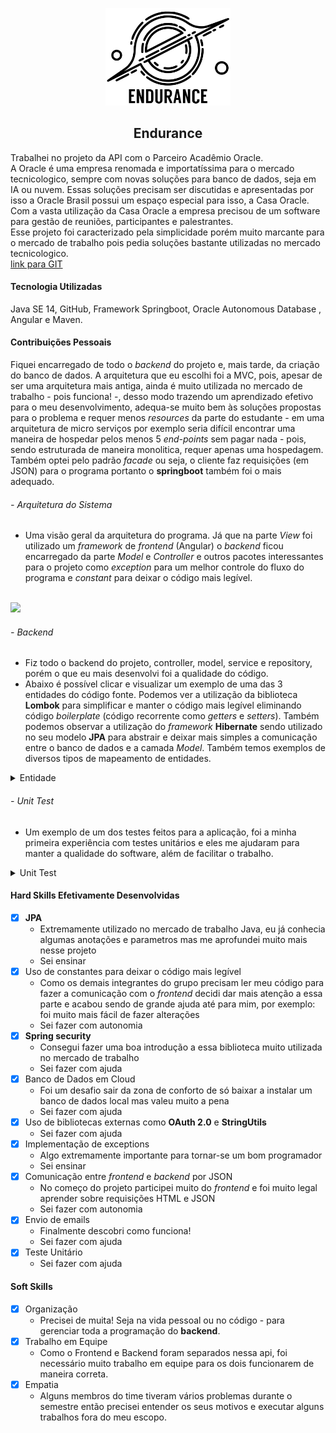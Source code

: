 ﻿<p align="center"> <img src="img/logo_endurance.png" class="center" width=200/> </p>
<h2 align="center">
Endurance
</h2>

Trabalhei no projeto da API com o Parceiro Acadêmio Oracle.<br>
A Oracle é uma empresa renomada e importatíssima para o mercado tecnicologico, sempre com novas soluções para banco de dados, seja em IA ou nuvem. Essas soluções precisam ser discutidas e apresentadas por isso a Oracle Brasil possui um espaço especial para isso, a Casa Oracle.<br>
Com a vasta utilização da Casa Oracle a empresa precisou de um software para gestão de reuniões, participantes e palestrantes.<br>
Esse projeto foi caracterizado pela simplicidade porém muito marcante para o mercado de trabalho pois pedia soluções bastante utilizadas no mercado tecnicologico.<br>
[link para GIT](https://github.com/MaXximiles/API-4SEM)


#### Tecnologia Utilizadas
Java SE 14, GitHub, Framework Springboot, Oracle Autonomous Database , Angular e Maven.

#### Contribuições Pessoais
Fiquei encarregado de todo o <i>backend</i> do projeto e, mais tarde, da criação do banco de dados. A arquitetura que eu escolhi foi a MVC, pois, apesar de ser uma arquitetura mais antiga, ainda é muito utilizada no mercado de trabalho - pois funciona! -, desso modo trazendo um aprendizado efetivo para o meu desenvolvimento, adequa-se muito bem às soluções propostas para o problema e requer menos <i>resources</i> da parte do estudante - em uma arquitetura de micro serviços por exemplo seria difícil encontrar uma maneira de hospedar pelos menos 5 <i>end-points</i> sem pagar nada - pois, sendo estruturada de maneira monolitica, requer apenas uma hospedagem. Também optei pelo padrão <i>facade</i> ou seja, o cliente faz requisições (em JSON) para o programa portanto o <b>springboot</b> também foi o mais adequado.
###### - Arquitetura do Sistema
- Uma visão geral da arquitetura do programa. Já que na parte <i>View</i> foi utilizado um <i>framework</i> de <i>frontend</i> (Angular) o <i>backend</i> ficou encarregado da parte <i>Model</i> e <i>Controller</i> e outros pacotes interessantes para o projeto como <i>exception</i> para um melhor controle do fluxo do programa e <i>constant</i> para deixar o código mais legível.
<br>
<img src="img/MVC.png">
<br>

###### - <i>Backend</i>
- Fiz todo o backend do projeto, controller, model, service e repository, porém o que eu mais desenvolvi foi a qualidade do código.
- Abaixo é possível clicar e visualizar um exemplo de uma das 3 entidades do código fonte. Podemos ver a utilização da biblioteca <b>Lombok</b> para simplificar e manter o código mais legível eliminando código <i>boilerplate</i> (código recorrente como <i>getters</i> e <i>setters</i>). Também podemos observar a utilização do <i>framework</i> <b>Hibernate</b> sendo utilizado no seu modelo <b>JPA</b> para abstrair e deixar mais simples a comunicação entre o banco de dados e a camada <i>Model</i>. Também temos exemplos de diversos tipos de mapeamento de entidades.
<details>
<summary markdown="span"y>Entidade</summary>

```java
@Entity
@NoArgsConstructor
@AllArgsConstructor
@Getter
@Setter
@Builder
@ToString
@Table(
        name = Evento.TABLE_NAME,
        uniqueConstraints = @UniqueConstraint(
                name = "evt_tema_unique",
                columnNames = "evt_tema"
        )

)
public class Evento implements Serializable {

    public static final String TABLE_NAME = "EVENTOS";
    public static final String ID_NAME = "EVT_ID";
    public static final String SEQUENCE_NAME = "EVENTOS_SEQUENCE";
    public static final String COLUNA_INICIO = "EVT_INICIO";
    public static final String COLUNA_FIM = "EVT_FIM";
    public static final String COLUNA_LOCAL = "EVT_LOCAL";
    public static final String COLUNA_TEMA = "EVT_TEMA";
    public static final String COLUNA_DESCRICAO = "EVT_DESCRICAO";
    public static final String COLUNA_OBSERVACAO = "EVT_OBSERVACAO";
    public static final String COLUNA_USUARIO = "EVT_USR_ID";
    public static final String COLUNA_CRIACAO = "EVT_CRIACAO";
    public static final String COLUNA_STATUS = "EVT_STATUS";
    public static final String COLUNA_MAX_PARTICIPANTES = "EVT_MAX_PART";
    public static final String COLUNA_TOTAL_PARTICIPANTES = "EVT_TOTAL_PART";


    @Id
    @SequenceGenerator(
            name = SEQUENCE_NAME,
            sequenceName = SEQUENCE_NAME,
            allocationSize = 1
    )
    @GeneratedValue(
            strategy = GenerationType.IDENTITY,
            generator = SEQUENCE_NAME
    )
    @Column(name=ID_NAME, nullable = false)
    private Long id;
    @Column(name=COLUNA_INICIO, nullable = false)
    @JsonFormat(pattern = "yyyy-MM-dd'T'HH:mm:ss")
    private LocalDateTime inicio;
    @Column(name=COLUNA_FIM, nullable = false)
    @JsonFormat(pattern = "yyyy-MM-dd'T'HH:mm:ss")
    private LocalDateTime fim;
    @NotBlank()
    @Column(name=COLUNA_LOCAL, columnDefinition = "VARCHAR2(9)", nullable = false)
    private String local;
    @NotBlank()
    @Column(name=COLUNA_TEMA, columnDefinition = "VARCHAR2(50)", nullable = false, unique = true)
    private String tema;
    @Column(name=COLUNA_DESCRICAO, columnDefinition = "VARCHAR2(150)")
    private String descricao;
    @Column(name=COLUNA_OBSERVACAO, columnDefinition = "VARCHAR2(150)")
    private String observacao;
    @OneToOne
    @JoinColumn(
            name = COLUNA_USUARIO,
            referencedColumnName = User.ID_NAME,
            nullable = false
    )
    private User user;
    @Column(name=COLUNA_CRIACAO, nullable = false)
    @NotBlank
    private LocalDateTime criacao = LocalDateTime.now();
    @Column(name=COLUNA_STATUS, columnDefinition = "VARCHAR2(10)", nullable = false)
    private String status;
    @Column(name=COLUNA_MAX_PARTICIPANTES, nullable = false)
    private Integer maxParticipantes;
    @Column(name=COLUNA_TOTAL_PARTICIPANTES, nullable = false)
    private Integer totalParticipantes;

    @ManyToMany
    @JoinTable(
            name="evento_usuario_part",
            joinColumns = @JoinColumn(
                    name = "eup_evt_id",
                    referencedColumnName = ID_NAME
            ),
            inverseJoinColumns = @JoinColumn(
                    name = "eup_usr_id",
                    referencedColumnName = User.ID_NAME
            )
    )
    private List<User> participantes;

    @ManyToMany
    @JoinTable(
            name="evento_fornecedor_map",
            joinColumns = @JoinColumn(
                    name = "efm_evt_id",
                    referencedColumnName = "evt_id"
            ),
            inverseJoinColumns = @JoinColumn(
                    name="efm_frn_id",
                    referencedColumnName = "frn_id"
            )
    )
    private List<Fornecedor> fornecedores;

    public boolean addParticipante(User user) {
        if(this.maxParticipantes > this.totalParticipantes) {
            participantes.add(user);
            this.maxParticipantes++;
            this.totalParticipantes++;
            return true;
        }
        return false;
    }
}
```
</details>

###### - <i>Unit Test</i>
- Um exemplo de um dos testes feitos para a aplicação, foi a minha primeira experiência com testes unitários e eles me ajudaram para manter a qualidade do software, além de facilitar o trabalho.
	
<details>
<summary markdown="span">Unit Test</summary>
	
```java
@SpringBootTest
class EventoServiceImplTest {

    @MockBean
    private EventoRepository eventoRepository;

    @Autowired
    private EventoService underTest;

    private User user;

    @BeforeEach
    void setUp() {
        this.user = User
                .builder()
                .firstName("Teste")
                .lastName("S")
                .email("teste@gmail.com")
                .cpf("973.017.940-96")
                .joinDate(new Date())
                .password("123")
                .isActive(true)
                .isNotLocked(false)
                .role(ROLE_GUEST.name())
                .authorities(ROLE_GUEST.getAuthorities())
                .profileImageUrl(null)
                .id(1L)
                .build();
    }

    @Test
    @DisplayName("Add Evento com início no meio de outro Evento == Exc")
    void whenEventoOccurring_ShouldThrowExc()  {

        LocalTime open = LocalTime.of(10,00,00);
        LocalDateTime date = LocalDateTime.of(LocalDateTime.now().toLocalDate(), open);
        System.out.println(date);

        // given
        Evento event = Evento
                .builder()
                .id(1L)
                .inicio(date)
                .fim(date.plusHours(2L))
                .local(LocalEvento.OPENSPACE.name())
                .tema("Lean Agile")
                .descricao("Entenda a nova tendência de arquitetura de software")
                .observacao("Necessário carteira de vacinação")
                .user(user)
                .criacao(LocalDateTime.now())
                .status(StatusEvento.PENDENTE.name())
                .maxParticipantes(50)
                .totalParticipantes(1)
                .build();

        Evento event2 = Evento
                .builder()
                .id(2L)
                .inicio(date.plusMinutes(30L))
                .fim(date.plusHours(3L))
                .local(LocalEvento.OPENSPACE.name())
                .tema("Lean Agile 2")
                .descricao("Entenda a nova tendência de arquitetura de software 2")
                .observacao("Necessário carteira de vacinação 2")
                .user(this.user)
                .criacao(LocalDateTime.now())
                .status(StatusEvento.PENDENTE.name())
                .maxParticipantes(50)
                .totalParticipantes(1)
                .build();

        List<Evento> events = List.of(event);
        LocalDate date2 = event2.getInicio().toLocalDate();
        given(eventoRepository.findEventoByDate(date2))
                .willReturn(java.util.Optional.of(events));

        //when

        Throwable exc = assertThrows(EventIsOccurringException.class, () -> underTest.addEvento(event2));

        // then
        assertEquals("Evento ocorrendo no horário de início: "
                + event2.getInicio().toLocalTime().format(DateTimeFormatter.ofPattern("HH:mm"))
                + ". Sugestão de horário:08:00",
                exc.getMessage());


    }

    @Test
    @DisplayName("Add Evento com início == de outro Evento == Exc")
    void whenEventoExist_ShouldThrowExc() {

        // given
        LocalTime open = LocalTime.of(10,00,00);
        LocalDateTime date = LocalDateTime.of(LocalDateTime.now().toLocalDate(), open);

        Evento event = Evento
                .builder()
                .id(1L)
                .inicio(date)
                .fim(date.plusHours(1L))
                .local(LocalEvento.OPENSPACE.name())
                .tema("Lean Agile")
                .descricao("Entenda a nova tendência de arquitetura de software")
                .observacao("Necessário carteira de vacinação")
                .user(this.user)
                .criacao(LocalDateTime.now())
                .status(StatusEvento.PENDENTE.name())
                .maxParticipantes(50)
                .totalParticipantes(1)
                .build();

        Evento event2 = Evento
                .builder()
                .id(2L)
                .inicio(date)
                .fim(date.plusHours(3L))
                .local(LocalEvento.OPENSPACE.name())
                .tema("Lean Agile 2")
                .descricao("Entenda a nova tendência de arquitetura de software 2")
                .observacao("Necessário carteira de vacinação 2")
                .user(this.user)
                .criacao(LocalDateTime.now())
                .status(StatusEvento.PENDENTE.name())
                .maxParticipantes(50)
                .totalParticipantes(1)
                .build();

        List<Evento> events = List.of(event);
        LocalDate date2 = event2.getInicio().toLocalDate();
        given(eventoRepository.findEventoByDate(date2))
                .willReturn(java.util.Optional.of(events));

        //when

        Throwable exc = assertThrows(EventoInicioExistException.class, () -> underTest.addEvento(event2));

        // then
        assertEquals("Evento já cadastrado com ínício: "
                        + event2.getInicio().toLocalTime().format(DateTimeFormatter.ofPattern("HH:mm"))
                + ". Sugestão de horário:08:00",
                exc.getMessage());


    }

    @Test
    @DisplayName("Add Evento com início fora do horário de funcionamento == Exc")
    void whenEventoOutOfOpeningHours_ShouldThrowExc() {

        // given
        LocalTime open = LocalTime.of(6,00,00);
        LocalDateTime date = LocalDateTime.of(LocalDateTime.now().toLocalDate(), open);

        Evento event = Evento
                .builder()
                .id(1L)
                .inicio(date)
                .fim(LocalDateTime.now().plusHours(2L))
                .local(LocalEvento.OPENSPACE.name())
                .tema("Lean Agile")
                .descricao("Entenda a nova tendência de arquitetura de software")
                .observacao("Necessário carteira de vacinação")
                .user(this.user)
                .criacao(LocalDateTime.now())
                .status(StatusEvento.PENDENTE.name())
                .maxParticipantes(50)
                .totalParticipantes(1)
                .build();


        //when

        Throwable exc = assertThrows(EventOutOfOpeningHoursException.class, () -> underTest.addEvento(event));

        // then
        assertEquals("Evento fora do horário de funcionamento: 08:00 às 22:00",
                exc.getMessage());

    }

    @Test
    @DisplayName("Add Evento com final fora do horário de funcionamento == Exception")
    void whenEventoOutOfClosingHours_ShouldThrowExc() {

        // given
        LocalTime open = LocalTime.of(8,00,00);
        LocalTime close = LocalTime.of(23,00,00);
        LocalDateTime inicio = LocalDateTime.of(LocalDateTime.now().toLocalDate(), open);
        LocalDateTime fim = LocalDateTime.of(LocalDateTime.now().toLocalDate(), close);

        Evento event = Evento
                .builder()
                .id(1L)
                .inicio(inicio)
                .fim(fim)
                .local(LocalEvento.OPENSPACE.name())
                .tema("Lean Agile")
                .descricao("Entenda a nova tendência de arquitetura de software")
                .observacao("Necessário carteira de vacinação")
                .user(this.user)
                .criacao(LocalDateTime.now())
                .status(StatusEvento.PENDENTE.name())
                .maxParticipantes(50)
                .totalParticipantes(1)
                .build();


        //when

        Throwable exc = assertThrows(EventOutOfOpeningHoursException.class, () -> underTest.addEvento(event));

        // then
        assertEquals("Evento fora do horário de funcionamento: 08:00 às 22:00",
                exc.getMessage());

    }

    @Test
    @DisplayName("Add Evento com inicio > final == Exception")
    void whenInicioAfterFinal_ShouldThrowExc() {

        // given
        LocalTime open = LocalTime.of(10,00,00);
        LocalTime close = LocalTime.of(9,00,00);
        LocalDateTime inicio = LocalDateTime.of(LocalDateTime.now().toLocalDate(), open);
        LocalDateTime fim = LocalDateTime.of(LocalDateTime.now().toLocalDate(), close);

        Evento event = Evento
                .builder()
                .id(1L)
                .inicio(inicio)
                .fim(fim)
                .local(LocalEvento.OPENSPACE.name())
                .tema("Lean Agile")
                .descricao("Entenda a nova tendência de arquitetura de software")
                .observacao("Necessário carteira de vacinação")
                .user(this.user)
                .criacao(LocalDateTime.now())
                .status(StatusEvento.PENDENTE.name())
                .maxParticipantes(50)
                .totalParticipantes(1)
                .build();


        //when

        Throwable exc = assertThrows(EventoInicioAfterException.class, () -> underTest.addEvento(event));

        // then
        assertEquals(event.getInicio()
                        + " depois de "
                        + event.getFim(),
                exc.getMessage());

    }

    @Test
    @DisplayName("Mesmo tema com letras minúsculas não deve dar update")
    void whenSameTema_ShouldNotUpdateEvento() throws EventoInicioAfterException, EventIsOccurringException, EventOutOfOpeningHoursException, EventoNotFoundException, EventoInicioExistException, EventDifferentDayException, MessagingException {
        // given
        LocalTime open = LocalTime.of(9,00,00);
        LocalTime close = LocalTime.of(10,00,00);
        LocalDateTime inicio = LocalDateTime.of(LocalDateTime.now().toLocalDate(), open);
        LocalDateTime fim = LocalDateTime.of(LocalDateTime.now().toLocalDate(), close);

        Evento event = Evento
                .builder()
                .id(1L)
                .inicio(inicio)
                .fim(fim)
                .local(LocalEvento.OPENSPACE.name())
                .tema("Lean Agile")
                .descricao("Entenda a nova tendência de arquitetura de software")
                .observacao("Necessário carteira de vacinação")
                .user(this.user)
                .criacao(LocalDateTime.now())
                .status(StatusEvento.PENDENTE.name())
                .maxParticipantes(50)
                .totalParticipantes(1)
                .build();

        Evento event2 = Evento
                .builder()
                .id(1L)
                .inicio(inicio)
                .fim(fim)
                .local(LocalEvento.OPENSPACE.name())
                .tema("lean agile")
                .descricao("Entenda a nova tendência de arquitetura de software")
                .observacao("Necessário carteira de vacinação")
                .user(this.user)
                .criacao(LocalDateTime.now())
                .status(StatusEvento.PENDENTE.name())
                .maxParticipantes(50)
                .totalParticipantes(1)
                .build();

        given(eventoRepository.findById(1L))
                .willReturn(java.util.Optional.of(event));

        //when
        underTest.updateEvento(1L,event2);

        //then
        ArgumentCaptor<Evento> studentArgumentCaptor =
                ArgumentCaptor.forClass(Evento.class);

        verify(eventoRepository)
                .save(studentArgumentCaptor.capture());

        Evento capturedEvento = studentArgumentCaptor.getValue();

        assertThat(capturedEvento.getTema()).isNotEqualTo(event2.getTema());

    }

    @Test
    @DisplayName("Tema diferente deve dar update")
    void whenDifferentTema_ShouldUpdateEvento() throws EventoInicioAfterException, EventIsOccurringException, EventOutOfOpeningHoursException, EventoNotFoundException, EventoInicioExistException, EventDifferentDayException, MessagingException {
        // given
        LocalTime open = LocalTime.of(9,00,00);
        LocalTime close = LocalTime.of(10,00,00);
        LocalDateTime inicio = LocalDateTime.of(LocalDateTime.now().toLocalDate(), open);
        LocalDateTime fim = LocalDateTime.of(LocalDateTime.now().toLocalDate(), close);

        Evento event = Evento
                .builder()
                .id(1L)
                .inicio(inicio)
                .fim(fim)
                .local(LocalEvento.OPENSPACE.name())
                .tema("Lean Agile")
                .descricao("Entenda a nova tendência de arquitetura de software")
                .observacao("Necessário carteira de vacinação")
                .user(this.user)
                .criacao(LocalDateTime.now())
                .status(StatusEvento.PENDENTE.name())
                .maxParticipantes(50)
                .totalParticipantes(1)
                .build();

        Evento event2 = Evento
                .builder()
                .id(1L)
                .inicio(inicio)
                .fim(fim)
                .local(LocalEvento.OPENSPACE.name())
                .tema("Cascate")
                .descricao("Entenda a nova tendência de arquitetura de software")
                .observacao("Necessário carteira de vacinação")
                .user(this.user)
                .criacao(LocalDateTime.now())
                .status(StatusEvento.PENDENTE.name())
                .maxParticipantes(50)
                .totalParticipantes(1)
                .build();

        given(eventoRepository.findById(1L))
                .willReturn(java.util.Optional.of(event));

        //when
        underTest.updateEvento(1L,event2);

        //then
        ArgumentCaptor<Evento> studentArgumentCaptor =
                ArgumentCaptor.forClass(Evento.class);

        verify(eventoRepository)
                .save(studentArgumentCaptor.capture());

        Evento capturedEvento = studentArgumentCaptor.getValue();

        assertThat(capturedEvento.getTema()).isEqualTo(event2.getTema());

    }
```
</details>

#### Hard Skills Efetivamente Desenvolvidas
- [x] <b>JPA</b>
    - Extremamente utilizado no mercado de trabalho Java, eu já conhecia algumas anotações e parametros mas me aprofundei muito mais nesse projeto
    - Sei ensinar
- [x] Uso de constantes para deixar o código mais legível
    - Como os demais integrantes do grupo precisam ler meu código para fazer a comunicação com o <i>frontend</i> decidi dar mais atenção a essa parte e acabou sendo de grande ajuda até para mim, por exemplo: foi muito mais fácil de fazer alterações
    - Sei fazer com autonomia
- [x] <b>Spring security</b>
    - Consegui fazer uma boa introdução a essa biblioteca muito utilizada no mercado de trabalho
    - Sei fazer com ajuda
- [x] Banco de Dados em Cloud
    - Foi um desafio sair da zona de conforto de só baixar a instalar um banco de dados local mas valeu muito a pena
    - Sei fazer com ajuda
- [x] Uso de bibliotecas externas como <b>OAuth 2.0</b> e <b>StringUtils</b>
    - Sei fazer com ajuda
- [x] Implementação de exceptions
    - Algo extremamente importante para tornar-se um bom programador
    - Sei ensinar
- [x] Comunicação entre <i>frontend</i> e <i>backend</i> por JSON
    - No começo do projeto participei muito do <i>frontend</i> e foi muito legal aprender sobre requisições HTML e JSON
    - Sei fazer com autonomia
- [x] Envio de emails
    - Finalmente descobri como funciona!
    - Sei fazer com ajuda
- [x] Teste Unitário
    - Sei fazer com ajuda

#### Soft Skills
- [x] Organização<br>
    - Precisei de muita! Seja na vida pessoal ou no código - para gerenciar toda a programação do <b>backend</b>.
- [x] Trabalho em Equipe<br>
    - Como o Frontend e Backend foram separados nessa api, foi necessário muito trabalho em equipe para os dois funcionarem de maneira correta.
- [x] Empatia<br>
    - Alguns membros do time tiveram vários problemas durante o semestre então precisei entender os seus motivos e executar alguns trabalhos fora do meu escopo.

